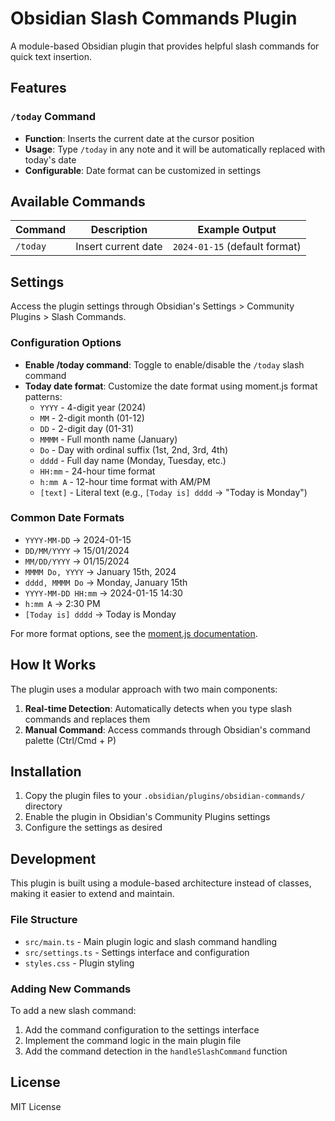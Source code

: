# Obsidian Slash Commands Plugin

A module-based Obsidian plugin that provides helpful slash commands for quick text insertion.

## Features

### `/today` Command
- **Function**: Inserts the current date at the cursor position
- **Usage**: Type `/today` in any note and it will be automatically replaced with today's date
- **Configurable**: Date format can be customized in settings

## Available Commands

| Command | Description | Example Output |
|---------|-------------|----------------|
| `/today` | Insert current date | `2024-01-15` (default format) |

## Settings

Access the plugin settings through Obsidian's Settings > Community Plugins > Slash Commands.

### Configuration Options

- **Enable /today command**: Toggle to enable/disable the `/today` slash command
- **Today date format**: Customize the date format using moment.js format patterns:
  - `YYYY` - 4-digit year (2024)
  - `MM` - 2-digit month (01-12)
  - `DD` - 2-digit day (01-31)
  - `MMMM` - Full month name (January)
  - `Do` - Day with ordinal suffix (1st, 2nd, 3rd, 4th)
  - `dddd` - Full day name (Monday, Tuesday, etc.)
  - `HH:mm` - 24-hour time format
  - `h:mm A` - 12-hour time format with AM/PM
  - `[text]` - Literal text (e.g., `[Today is] dddd` → "Today is Monday")

### Common Date Formats

- `YYYY-MM-DD` → 2024-01-15
- `DD/MM/YYYY` → 15/01/2024
- `MM/DD/YYYY` → 01/15/2024
- `MMMM Do, YYYY` → January 15th, 2024
- `dddd, MMMM Do` → Monday, January 15th
- `YYYY-MM-DD HH:mm` → 2024-01-15 14:30
- `h:mm A` → 2:30 PM
- `[Today is] dddd` → Today is Monday

For more format options, see the [moment.js documentation](https://momentjs.com/docs/#/displaying/format/).

## How It Works

The plugin uses a modular approach with two main components:

1. **Real-time Detection**: Automatically detects when you type slash commands and replaces them
2. **Manual Command**: Access commands through Obsidian's command palette (Ctrl/Cmd + P)

## Installation

1. Copy the plugin files to your `.obsidian/plugins/obsidian-commands/` directory
2. Enable the plugin in Obsidian's Community Plugins settings
3. Configure the settings as desired

## Development

This plugin is built using a module-based architecture instead of classes, making it easier to extend and maintain.

### File Structure

- `src/main.ts` - Main plugin logic and slash command handling
- `src/settings.ts` - Settings interface and configuration
- `styles.css` - Plugin styling

### Adding New Commands

To add a new slash command:

1. Add the command configuration to the settings interface
2. Implement the command logic in the main plugin file
3. Add the command detection in the `handleSlashCommand` function

## License

MIT License 